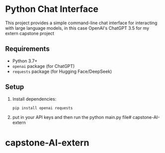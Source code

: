 # Python Chat Interface

This project provides a simple command-line chat interface for interacting with large language models, in this case OpenAI's ChatGPT 3.5
for my extern capstone project

## Requirements

- Python 3.7+
- `openai` package (for ChatGPT)
- `requests` package (for Hugging Face/DeepSeek)

## Setup

1. Install dependencies:
   ```bash
   pip install openai requests
2. put in your API keys and then run the python main.py file# capstone-AI-extern
# capstone-AI-extern
